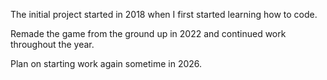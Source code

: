 The initial project started in 2018 when I first started learning how to code.

Remade the game from the ground up in 2022 and continued work throughout the year.

Plan on starting work again sometime in 2026.
